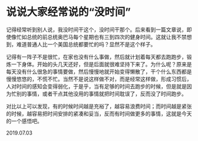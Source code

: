 # 说说大家经常说的“没时间”


记得经常听到别人说，我没时间干这个，没时间干那个。后来看到一篇文章说，即使像忙如总统的前总统奥巴马每个星期也有三到四次的健身时间。这就让我不禁想到，难道普通人比一个美国总统都要忙的吗？显然不是这个样子。

记得有一阵子不是很忙，在家也没有什么事做，然后就计划着每天都去跑跑步，锻炼一下身体。开始的头几天还好，但是后面就很难坚持下来了。为什么呢？原来是每天没有什么很急的事情要做，然后慢慢地就开始变得懒散了，干个什么东西都是慢慢悠悠的，不慌不忙。当然不是说这样做不对，而是经常这样做，形成习惯后，人对时间的感知会变得弱化，于是乎，当有足够的时间去跑步的时候，但是就是因为忙别的事情，或者干点其他没用的事情就把时间耽误了，反而没了时间跑步。

对比以上可以发现，有的时候时间越是充裕了，越容易浪费时间；而时间越是紧张的时候，越容易把时间安排的紧凑和妥当，反而有时间做更多的事情，这就是今天的一个感悟吧。

2019.07.03